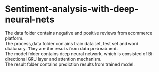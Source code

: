 # Sentiment-analysis-with-deep-neural-nets
The data folder contains negative and positive reviews from ecommerce platform.     
The process_data folder contains train data set, test set and word dictionary. They are the results from data pretreatment.      
The model folder contains deep neural network, which is consisted of Bi-directional GRU layer and attention mechanism.       
The result folder contains prediction results from trained model.      
